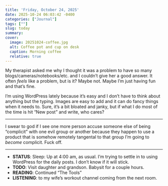 ```yaml
---
title: 'Friday, October 24, 2025'
date: 2025-10-24 06:03:42 -0400
categories: ["Journal"]
tags: [""]
slug: today
summary: 
cover: 
  image: 20251024-coffee.jpg
  alt: Coffee pot and cup on desk
  caption: Morning coffee
  relative: true
---
```


My therapist asked me why I thought it was a problem to have so many blogs/cameras/notebooks/etc. and I couldn’t give her a good answer. It often _feels_ like a problem, but is it? Maybe not. Maybe I’m just having fun and that’s fine.

I’m using WordPress lately because it’s easy and I don’t have to think about anything but the typing. Images are easy to add and it can do fancy things when it needs to. Sure, it’s a bit bloated and janky, but if what I do most of the time is hit “New post” and write, who cares?

* * *

I swear to god if I see one more person accuse someone else of being “complicit” with one evil group or another because they happen to use a product that is somehow remotely tangental to that group I’m going to _become_ complicit. Fuck off.

* * *
<div class="compact">

-   **STATUS**: Sleep: Up at 4:00 am, as usual. I’m trying to settle in to using WordPress for the daily posts. I don’t know if it will stick.
-   **TODO**: Visit daughter and grandson. Babysit for a couple hours.
-   **READING**: Continued “The Tools”
-   **LISTENING**: to my wife’s workout channel coming from the next room.

</div>

